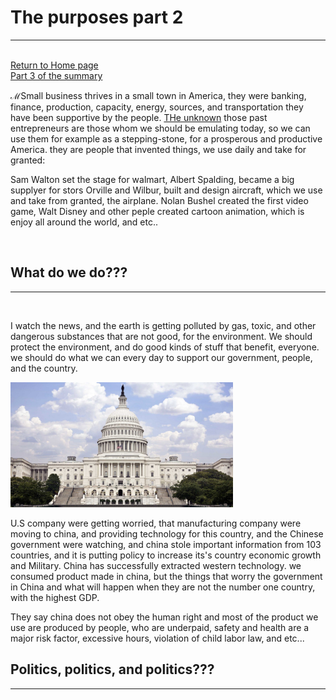 <!DOCTYPE html>
<html>
<head> <title> The see part 2 </title>
    <link rel="stylesheet" href="hh.css">
</head>
<body>  <div class="ty">
<h1>The purposes part 2 </h1>
<hr>
<br>

<nav>
<a href = "mypages.html" alt = "_blank"> 
Return to Home page</a> 
<br>
<a href="yu.html">Part 3 of the summary</a>
 </nav>

 <div class="conte">
<p> &phmmat;Small business thrives in a small town in America, they were
    banking, finance, production, capacity, energy, sources, and 
    transportation they have been supportive by the
    people. 
<a href="vc.jpg">THe unknown</a>
those past entrepreneurs are those whom we should be emulating today, so we can
use them for example as a stepping-stone, for a prosperous and productive
America. they are people that invented things, we use daily and take
for granted:

<p>Sam Walton set the stage for walmart,
    Albert Spalding, became a big supplyer for stors
    Orville and Wilbur, built and design aircraft, which we use and take from granted, the airplane.
    Nolan Bushel created the first video game, 
    Walt Disney and other peple created cartoon animation, which is enjoy all around the world, and etc..</p>

</p>
<br> 

<h2>  What do we do???</h2>
<hr> 
<br>

<p> I watch the news, and the earth is getting polluted by gas, toxic, and
    other dangerous substances that are not good, for the environment.
    We should protect the environment, and do good kinds of stuff that benefit, everyone. 
    we should do what we can every day to support our government, people, and the country.  
</p>
<img src="white_house.jpg" height="200">

<p> U.S company were getting worried, that manufacturing company were
    moving to china, and providing technology for this country, and the Chinese government were watching, and china stole important information from 103 countries,
    and it is putting policy to increase its's country economic growth and Military.
    China has successfully extracted western technology. we consumed product made in china, but the
    things that worry the government in China and what will happen when 
    they are not the number one country, with the highest GDP.
</p>

<p> They say china does not obey the human right and most of the product
    we use are produced by people, who are underpaid, safety and health are a major risk factor, 
    excessive hours, violation of child labor law, and etc...
</p>



<h2>Politics, politics, and politics??? </h2>
<hr> 
<br>
